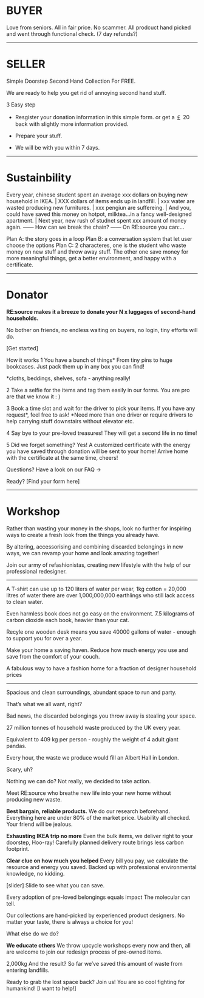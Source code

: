 # BUYER

Love from seniors. All in fair price.
No scammer.
All prodcuct hand picked and went through functional check.
(7 day refunds?)

---

# SELLER

Simple Doorstep Second Hand Collection For FREE.

We are ready to help you get rid of annoying second hand stuff.

3 Easy step

- Resgister your donation information in this simple form.
  or get a ￡ 20 back with slightly more information provided.

- Prepare your stuff.

- We will be with you within 7 days.

---

# Sustainbility

Every year, chinese student spent an average xxx dollars on buying new household in IKEA.
|
XXX dollars of items ends up in landfill.
|
xxx water are wasted producing new furnitures.
|
xxx pengiun are suffereing.
|
And you, could have saved this money on hotpot, milktea...in a fancy well-designed apartment.
|
Next year, new rush of studnet spent xxx amount of money again.
——
How can we break the chain?
——
On RE:source you can:...

Plan A: the story goes in a loop
Plan B: a conversation system that let user choose the options
Plan C: 2 characteres, one is the student who waste money on new stuff and throw away stuff. The other one save money for more meaningful things, get a better environment, and happy with a certificate.

---

# Donator

**RE:source makes it a breeze to donate your N x luggages of second-hand households.**

No bother on friends, no endless waiting on buyers, no login, tiny efforts will do.

[Get started]

How it works
1
You have a bunch of things\* From tiny pins to huge bookcases. Just pack them up in any box you can find!

\*cloths, beddings, shelves, sofa - anything really!

2
Take a selfie for the items and tag them easily in our forms.
You are pro are that we know it : )

3
Book a time slot and wait for the driver to pick your items. If you have any request*, feel free to ask!
*Need more than one driver or require drivers to help carrying stuff downstairs without elevator etc.

4
Say bye to your pre-loved treasures! They will get a second life in no time!

5
Did we forget something? Yes! A customized certificate with the energy you have saved through donation will be sent to your home!
Arrive home with the certificate at the same time, cheers!

Questions? Have a look on our FAQ ->

Ready? [Find your form here]

---

# Workshop

Rather than wasting your money in the shops, look no further for inspiring ways to create a fresh look from the things you already have.

By altering, accessorising and combining discarded belongings in new ways, we can revamp your home and look amazing together!

Join our army of refashionistas, creating new lifestyle with the help of our professional redesigner.

---

A T-shirt can use up to 120 liters of water per wear,
1kg cotton = 20,000 litres of water
there are over 1,000,000,000 earthlings who still lack access to clean water.

Even harmless book does not go easy on the environment. 7.5 kilograms of carbon dioxide each book, heavier than your cat.

Recyle one wooden desk means you save 40000 gallons of water - enough to support you for over a year.

Make your home a saving haven. Reduce how much energy you use and save from the comfort of your couch.

A fabulous way to have a fashion home for a fraction of designer household prices

---

Spacious and clean surroundings, abundant space to run and party.

That’s what we all want, right?

Bad news, the discarded belongings you throw away is stealing your space.

27 million tonnes of household waste produced by the UK every year.

Equivalent to 409 kg per person - roughly the weight of 4 adult giant pandas.

Every hour, the waste we produce would fill an Albert Hall in London.

Scary, uh?

Nothing we can do? Not really, we decided to take action.

Meet RE:source who breathe new life into your new home without producing new waste.

**Best bargain, reliable products.**
We do our research beforehand. Everything here are under 80% of the market price. Usability all checked. Your friend will be jealous.

**Exhausting IKEA trip no more**
Even the bulk items, we deliver right to your doorstep, Hoo-ray! Carefully planned delivery route brings less carbon footprint.

**Clear clue on how much you helped**
Every bill you pay, we calculate the resource and energy you saved. Backed up with professional environmental knowledge, no kidding.

[slider]
Slide to see what you can save.

Every adoption of pre-loved belongings equals impact
The molecular can tell.

Our collections are hand-picked by experienced product designers. No matter your taste, there is always a choice for you!

What else do we do?

**We educate others**
We throw upcycle workshops every now and then, all are welcome to join our redesign process of pre-owned items.

2,000kg
And the result? So far we’ve saved this amount of waste from entering landfills.

Ready to grab the lost space back? Join us! You are so cool fighting for humankind!
[I want to help!]
